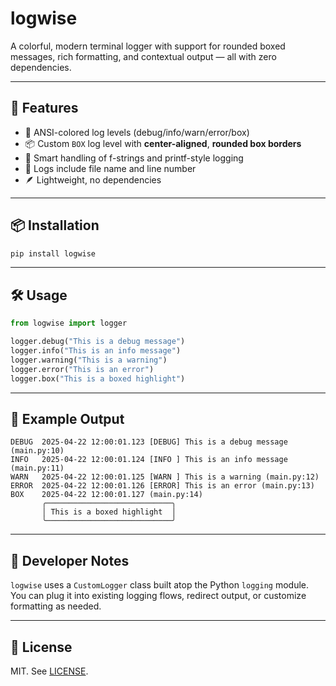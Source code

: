 # logwise

A colorful, modern terminal logger with support for rounded boxed messages, rich formatting, and contextual output — all with zero dependencies.

---

## 🚀 Features

- 🌈 ANSI-colored log levels (debug/info/warn/error/box)
- 📦 Custom `BOX` log level with **center-aligned**, **rounded box borders**
- 🧠 Smart handling of f-strings and printf-style logging
- 🧭 Logs include file name and line number
- 🪶 Lightweight, no dependencies

---

## 📦 Installation

```bash
pip install logwise
```

---

## 🛠️ Usage

```python
from logwise import logger

logger.debug("This is a debug message")
logger.info("This is an info message")
logger.warning("This is a warning")
logger.error("This is an error")
logger.box("This is a boxed highlight")
```

---

## 📁 Example Output

```
DEBUG  2025-04-22 12:00:01.123 [DEBUG] This is a debug message (main.py:10)
INFO   2025-04-22 12:00:01.124 [INFO ] This is an info message (main.py:11)
WARN   2025-04-22 12:00:01.125 [WARN ] This is a warning (main.py:12)
ERROR  2025-04-22 12:00:01.126 [ERROR] This is an error (main.py:13)
BOX    2025-04-22 12:00:01.127 (main.py:14)
       ╭────────────────────────────╮
       │ This is a boxed highlight  │
       ╰────────────────────────────╯
```

---

## 🧩 Developer Notes

`logwise` uses a `CustomLogger` class built atop the Python `logging` module. You can plug it into existing logging flows, redirect output, or customize formatting as needed.

---

## 📄 License

MIT. See [LICENSE](./LICENSE).